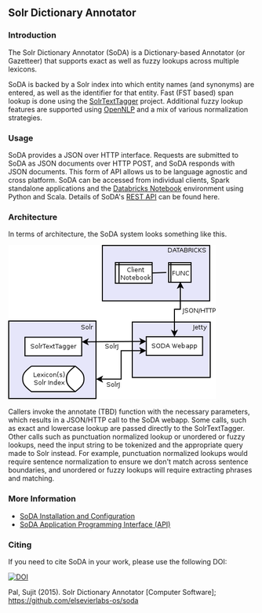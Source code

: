 ## Solr Dictionary Annotator

### Introduction

The Solr Dictionary Annotator (SoDA) is a Dictionary-based Annotator (or Gazetteer) that supports exact as well as fuzzy lookups across multiple lexicons.

SoDA is backed by a Solr index into which entity names (and synonyms) are entered, as well as the identifier for that entity. Fast (FST based) span lookup is done using the [SolrTextTagger](https://github.com/OpenSextant/SolrTextTagger) project. Additional fuzzy lookup features are supported using [OpenNLP](https://opennlp.apache.org/) and a mix of various normalization strategies.

### Usage

SoDA provides a JSON over HTTP interface. Requests are submitted to SoDA as JSON documents over HTTP POST, and SoDA responds with JSON documents. This form of API allows us to be language agnostic and cross platform. SoDA can be accessed from individual clients, Spark standalone applications and the [Databricks Notebook](https://databricks.com/product/databricks-cloud) environment using Python and Scala. Details of SoDA's [REST API](docs/api.md) can be found here.

### Architecture

In terms of architecture, the SoDA system looks something like this. 

![Architecture](docs/architecture.png)

Callers invoke the annotate (TBD) function with the necessary parameters, which results in a JSON/HTTP call to the SoDA webapp. Some calls, such as exact and lowercase lookup are passed directly to the SolrTextTagger. Other calls such as punctuation normalized lookup or unordered or fuzzy lookups, need the input string to be tokenized and the appropriate query made to Solr instead. For example, punctuation normalized lookups would require sentence normalization to ensure we don't match across sentence boundaries, and unordered or fuzzy lookups will require extracting phrases and matching.

### More Information

* [SoDA Installation and Configuration](docs/installation.md)
* [SoDA Application Programming Interface (API)](docs/api.md) 

### Citing

If you need to cite SoDA in your work, please use the following DOI:

[![DOI](https://zenodo.org/badge/21245/elsevierlabs-os/soda.svg)](https://zenodo.org/badge/latestdoi/21245/elsevierlabs-os/soda) 

Pal, Sujit (2015). Solr Dictionary Annotator [Computer Software]; https://github.com/elsevierlabs-os/soda


